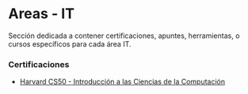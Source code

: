 # Areas - IT
Sección dedicada a contener certificaciones, apuntes, herramientas, o cursos específicos para cada área IT.

### Certificaciones
- [Harvard CS50 - Introducción a las Ciencias de la Computación](https://cs50.harvard.edu/x/2025/)